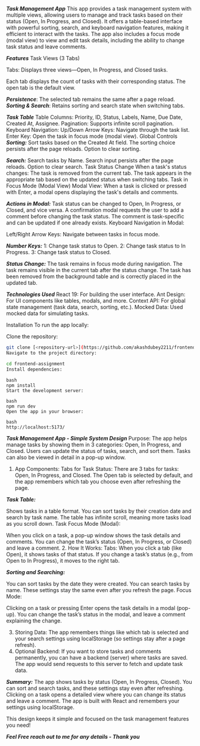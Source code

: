 ***Task Management App***
This app provides a task management system with multiple views, allowing users to manage and track tasks based on their status (Open, In Progress, and Closed). It offers a table-based interface with powerful sorting, search, and keyboard navigation features, making it efficient to interact with the tasks. The app also includes a focus mode (modal view) to view and edit task details, including the ability to change task status and leave comments.

***Features***
Task Views (3 Tabs)

Tabs: Displays three views—Open, In Progress, and Closed tasks.

Each tab displays the count of tasks with their corresponding status.
The open tab is the default view.

***Persistence***: The selected tab remains the same after a page reload.
***Sorting & Search***: Retains sorting and search state when switching tabs.

***Task Table***
Table Columns:
Priority, ID, Status, Labels, Name, Due Date, Created At, Assignee.
Pagination: Supports infinite scroll pagination.
Keyboard Navigation:
Up/Down Arrow Keys: Navigate through the task list.
Enter Key: Open the task in focus mode (modal view).
Global Controls
***Sorting:***
Sort tasks based on the Created At field.
The sorting choice persists after the page reloads.
Option to clear sorting.

***Search:***
Search tasks by Name.
Search input persists after the page reloads.
Option to clear search.
Task Status Change
When a task's status changes:
The task is removed from the current tab.
The task appears in the appropriate tab based on the updated status when switching tabs.
Task in Focus Mode (Modal View)
Modal View: When a task is clicked or pressed with Enter, a modal opens displaying the task's details and comments.

***Actions in Modal:***
Task status can be changed to Open, In Progress, or Closed, and vice versa.
A confirmation modal requests the user to add a comment before changing the task status. The comment is task-specific and can be updated if one already exists.
Keyboard Navigation in Modal:

Left/Right Arrow Keys: Navigate between tasks in focus mode.


***Number Keys:***
1: Change task status to Open.
2: Change task status to In Progress.
3: Change task status to Closed.


***Status Change:***
The task remains in focus mode during navigation.
The task remains visible in the current tab after the status change.
The task has been removed from the background table and is correctly placed in the updated tab.


***Technologies Used***
React 19: For building the user interface.
Ant Design: For UI components like tables, modals, and more.
Context API: For global state management (task data, search, sorting, etc.).
Mocked Data: Used mocked data for simulating tasks.


Installation
To run the app locally:

Clone the repository:

```bash
git clone [<repository-url>](https://github.com/akashdubey2211/frontend-assignment)
Navigate to the project directory:
```

```bash
cd frontend-assignment
Install dependencies:
```
```
bash
npm install
Start the development server:
```
```
bash
npm run dev
Open the app in your browser:
```

```
bash
http://localhost:5173/
```



***Task Management App - Simple System Design***
Purpose:
The app helps manage tasks by showing them in 3 categories: Open, In Progress, and Closed. Users can update the status of tasks, search, and sort them. Tasks can also be viewed in detail in a pop-up window.

1. App Components:
Tabs for Task Status:
There are 3 tabs for tasks: Open, In Progress, and Closed.
The Open tab is selected by default, and the app remembers which tab you choose even after refreshing the page.

***Task Table:***

Shows tasks in a table format.
You can sort tasks by their creation date and search by task name.
The table has infinite scroll, meaning more tasks load as you scroll down.
Task Focus Mode (Modal):

When you click on a task, a pop-up window shows the task details and comments.
You can change the task’s status (Open, In Progress, or Closed) and leave a comment.
2. How It Works:
Tabs: When you click a tab (like Open), it shows tasks of that status. If you change a task’s status (e.g., from Open to In Progress), it moves to the right tab.

***Sorting and Searching:***

You can sort tasks by the date they were created.
You can search tasks by name. These settings stay the same even after you refresh the page.
Focus Mode:

Clicking on a task or pressing Enter opens the task details in a modal (pop-up).
You can change the task’s status in the modal, and leave a comment explaining the change.

3. Storing Data:
The app remembers things like which tab is selected and your search settings using localStorage (so settings stay after a page refresh).
4. Optional Backend:
If you want to store tasks and comments permanently, you can have a backend (server) where tasks are saved. The app would send requests to this server to fetch and update task data.

***Summary:***
The app shows tasks by status (Open, In Progress, Closed).
You can sort and search tasks, and these settings stay even after refreshing.
Clicking on a task opens a detailed view where you can change its status and leave a comment.
The app is built with React and remembers your settings using localStorage.


This design keeps it simple and focused on the task management features you need!

***Feel Free reach out to me for any details - Thank you***
